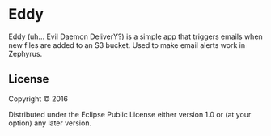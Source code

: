 # Eddy

Eddy (uh... Evil Daemon DeliverY?) is a simple app that triggers emails when new
files are added to an S3 bucket. Used to make email alerts work in Zephyrus.

## License

Copyright © 2016

Distributed under the Eclipse Public License either version 1.0 or (at
your option) any later version.

